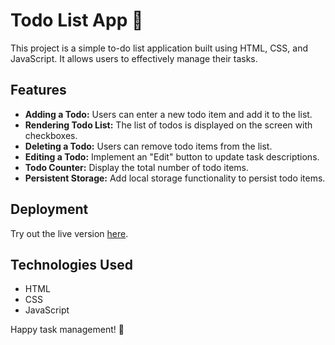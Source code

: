 # Todo List App 📝

This project is a simple to-do list application built using HTML, CSS, and JavaScript. It allows users to effectively manage their tasks.

## Features

- **Adding a Todo:** Users can enter a new todo item and add it to the list.
- **Rendering Todo List:** The list of todos is displayed on the screen with checkboxes.
- **Deleting a Todo:** Users can remove todo items from the list.
- **Editing a Todo:** Implement an "Edit" button to update task descriptions.
- **Todo Counter:** Display the total number of todo items.
- **Persistent Storage:** Add local storage functionality to persist todo items.

## Deployment

Try out the live version [here](https://preeminent-cocada-5a0602.netlify.app/).

## Technologies Used

- HTML
- CSS
- JavaScript

Happy task management! 🚀
